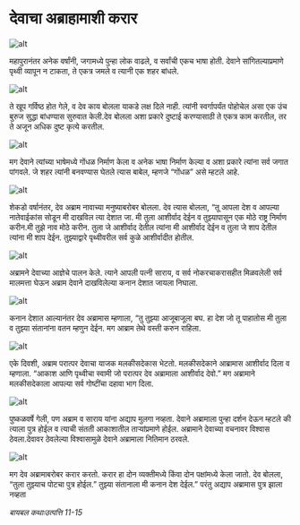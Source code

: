 # देवाचा अब्राहामाशी करार

![alt](https://cdn.door43.org/obs/jpg/360px/obs-en-04-01.jpg?direct&)

महापुरानंतर अनेक वर्षांनी, जगामध्ये पुन्हा लोक वाढले, व सर्वांची एकच भाषा होती.
देवाने सांगितल्याप्रमाणे पृथ्वी व्यापून न टाकता, ते एकत्र जमले व त्यानी एक शहर बांधले. 


![alt](https://cdn.door43.org/obs/jpg/360px/obs-en-04-02.jpg?direct&)

ते खूप गर्विष्ठ होत गेले, व देव काय बोलला याकडे लक्ष दिले नाही.
त्यांनी स्वर्गापर्यंत पोहोचेल असा एक उंच बुरुज  सुद्धा बांधण्यास सुरुवात  केली.देव बोलला अशा प्रकारे  दुष्टाई करण्यासाठी ते एकत्र काम करतील, तर ते अजून अधिक दुष्ट कृत्ये करतील.


![alt](https://cdn.door43.org/obs/jpg/360px/obs-en-04-03.jpg?direct&)

मग देवाने त्यांच्या भाषेमध्ये गोंधळ निर्माण केला व  अनेक भाषा निर्माण केल्या व अशा प्रकारे त्यांना  सर्व जगात पांगवले.
जे शहर त्यांनी बनवण्यास घेतले त्यास बाबेल, म्हणजे “गोंधळ” असे म्हटले आहे.


![alt](https://cdn.door43.org/obs/jpg/360px/obs-en-04-04.jpg?direct&)

शेकडो वर्षानंतर, देव अब्राम नावाच्या मनुष्याबरोबर बोलला.
देव त्यास बोलला, “तू आपला देश व  आपल्या नातेवाईकांस सोडून मी दाखविल त्या देशात जा.
मी तुला आशीर्वाद देईन व तुझ्यापासून एक मोठे राष्ट्र निर्माण करीन.मी तुझे नाव मोठे करीन.
तुला जे आशीर्वाद देतील त्यांना मी  आशीर्वाद देईन व तुला जे शाप देतील त्यांना मी शाप देईन.
तुझ्याद्वारे पृथ्वीवरील सर्व कुळे आशीर्वादीत होतील.


![alt](https://cdn.door43.org/obs/jpg/360px/obs-en-04-05.jpg?direct&)

अब्रामने देवाच्या आज्ञेचे पालन केले.
त्याने आपली पत्नी साराय, व सर्व नोकरचाकरासहीत मिळवलेली सर्व मालमत्ता घेऊन अब्राम देवाने दाखविलेल्या कनान देशात जायला निघाला.


![alt](https://cdn.door43.org/obs/jpg/360px/obs-en-04-06.jpg?direct&)

कनान देशात आल्यानंतर देव अब्रामास म्हणाला, “तु तुझ्या आजूबाजूला बघ. हा देश जो तू पाहातोस मी तुला व तुझ्या संतानांना वतन म्हणुन देईन.
मग आब्राम तेथे वस्ती करुन राहिला.


![alt](https://cdn.door43.org/obs/jpg/360px/obs-en-04-07.jpg?direct&)

एके दिवशी, अब्राम परात्पर देवाचा याजक मलकीसदेकास भेटतो.
मलकीसदेकाने आब्रामास आशीर्वाद दिला व म्हणाला. “आकाश आणि पृथ्वीचा स्वामी जो परात्पर देव अब्रामाला आशीर्वाद देवो.”
मग अब्रामाने मलकीसदेकाला  आपल्या  सर्व गोष्टींचा दहावा भाग दिला.


![alt](https://cdn.door43.org/obs/jpg/360px/obs-en-04-08.jpg?direct&)

पुष्कळवर्षे गेली, पण अब्राम व साराय यांना अद्याप मुलगा नव्हता.
देवाने अब्रामाला पुन्हा दर्शन देऊन म्हटले की त्याला पुत्र होईल व त्याची संतती आकाशातील ताऱ्यांप्रमाणे होईल.
अब्रामाने देवाच्या वचनावर विश्वास ठेवला.देवावर ठेवलेल्या विश्वासामुळे देवाने अब्रामाला नितिमान ठरवले.


![alt](https://cdn.door43.org/obs/jpg/360px/obs-en-04-09.jpg?direct&)

मग देव अब्रामाबरोबर करार करतो.
करार हा दोन व्यक्तीमध्ये किंवा दोन पक्षांमध्ये केला जातो.
देव बोलला, “तुला तुझ्याच पोटचा  पुत्र होईल.”
तुझ्या संतानाला मी कनान देश देईल.”
परंतु अद्याप अब्रामास पुत्र झाला नव्हता

_बायबल कथाःउत्पत्ति 11-15_